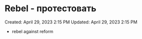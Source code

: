 # Rebel - протестовать

Created: April 29, 2023 2:15 PM
Updated: April 29, 2023 2:15 PM

- rebel against reform